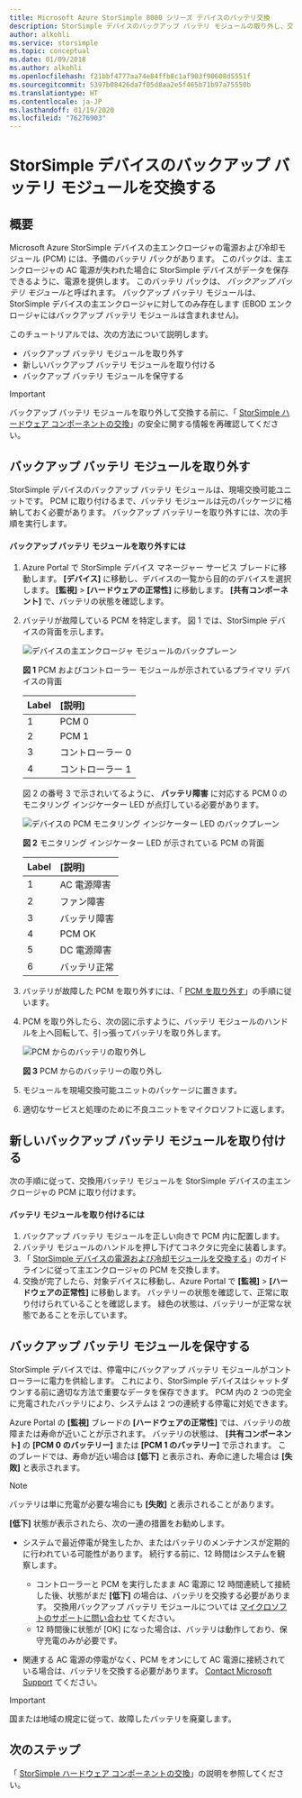 ```yaml
---
title: Microsoft Azure StorSimple 8000 シリーズ デバイスのバッテリ交換
description: StorSimple デバイスのバックアップ バッテリ モジュールの取り外し、交換、メンテナンスの方法について説明します。
author: alkohli
ms.service: storsimple
ms.topic: conceptual
ms.date: 01/09/2018
ms.author: alkohli
ms.openlocfilehash: f21bbf4777aa74e84ffb8c1af903f90608d5551f
ms.sourcegitcommit: 5397b08426da7f05d8aa2e5f465b71b97a75550b
ms.translationtype: HT
ms.contentlocale: ja-JP
ms.lasthandoff: 01/19/2020
ms.locfileid: "76276903"
---
```

# <a name="replace-the-backup-battery-module-on-your-storsimple-device"></a>StorSimple デバイスのバックアップ バッテリ モジュールを交換する

## <a name="overview"></a>概要
Microsoft Azure StorSimple デバイスの主エンクロージャの電源および冷却モジュール (PCM) には、予備のバッテリ パックがあります。 このパックは、主エンクロージャの AC 電源が失われた場合に StorSimple デバイスがデータを保存できるように、電源を提供します。 このバッテリ パックは、 *バックアップ バッテリ モジュール*と呼ばれます。 バックアップ バッテリ モジュールは、StorSimple デバイスの主エンクロージャに対してのみ存在します (EBOD エンクロージャにはバックアップ バッテリ モジュールは含まれません)。

このチュートリアルでは、次の方法について説明します。

* バックアップ バッテリ モジュールを取り外す
* 新しいバックアップ バッテリ モジュールを取り付ける
* バックアップ バッテリ モジュールを保守する

> [!IMPORTANT]
> バックアップ バッテリ モジュールを取り外して交換する前に、「 [StorSimple ハードウェア コンポーネントの交換](storsimple-8000-hardware-component-replacement.md)」の安全に関する情報を再確認してください。


## <a name="remove-the-backup-battery-module"></a>バックアップ バッテリ モジュールを取り外す
StorSimple デバイスのバックアップ バッテリ モジュールは、現場交換可能ユニットです。 PCM に取り付けるまで、バッテリ モジュールは元のパッケージに格納しておく必要があります。 バックアップ バッテリーを取り外すには、次の手順を実行します。

#### <a name="to-remove-the-backup-battery-module"></a>バックアップ バッテリ モジュールを取り外すには
1. Azure Portal で StorSimple デバイス マネージャー サービス ブレードに移動します。 **[デバイス]** に移動し、デバイスの一覧から目的のデバイスを選択します。 **[監視]**  >  **[ハードウェアの正常性]** に移動します。 **[共有コンポーネント]** で、バッテリの状態を確認します。
2. バッテリが故障している PCM を特定します。 図 1 では、StorSimple デバイスの背面を示します。
   
    ![デバイスの主エンクロージャ モジュールのバックプレーン](./media/storsimple-battery-replacement/IC740994.png)
   
    **図 1** PCM およびコントローラー モジュールが示されているプライマリ デバイスの背面
   
   | Label | [説明] |
   |:--- |:--- |
   | 1 |PCM 0 |
   | 2 |PCM 1 |
   | 3 |コントローラー 0 |
   | 4 |コントローラー 1 |
   
    図 2 の番号 3 で示されいてるように、 **バッテリ障害** に対応する PCM 0 のモニタリング インジケーター LED が点灯している必要があります。
   
    ![デバイスの PCM モニタリング インジケーター LED のバックプレーン](./media/storsimple-battery-replacement/IC740992.png)
   
    **図 2** モニタリング インジケーター LED が示されている PCM の背面
   
   | Label | [説明] |
   |:--- |:--- |
   | 1 |AC 電源障害 |
   | 2 |ファン障害 |
   | 3 |バッテリ障害 |
   | 4 |PCM OK |
   | 5 |DC 電源障害 |
   | 6 |バッテリ正常 |
3. バッテリが故障した PCM を取り外すには、「 [PCM を取り外す](storsimple-8000-power-cooling-module-replacement.md#remove-a-pcm)」の手順に従います。
4. PCM を取り外したら、次の図に示すように、バッテリ モジュールのハンドルを上へ回転して、引っ張ってバッテリを取り外します。
   
    ![PCM からのバッテリの取り外し](./media/storsimple-battery-replacement/IC741019.png)
   
    **図 3** PCM からのバッテリーの取り外し
5. モジュールを現場交換可能ユニットのパッケージに置きます。
6. 適切なサービスと処理のために不良ユニットをマイクロソフトに返します。

## <a name="install-a-new-backup-battery-module"></a>新しいバックアップ バッテリ モジュールを取り付ける
次の手順に従って、交換用バッテリ モジュールを StorSimple デバイスの主エンクロージャの PCM に取り付けます。

#### <a name="to-install-the-battery-module"></a>バッテリ モジュールを取り付けるには
1. バックアップ バッテリ モジュールを正しい向きで PCM 内に配置します。
2. バッテリ モジュールのハンドルを押し下げてコネクタに完全に装着します。
3. 「 [StorSimple デバイスの電源および冷却モジュールを交換する](storsimple-8000-power-cooling-module-replacement.md)」のガイドラインに従って主エンクロージャの PCM を交換します。
4. 交換が完了したら、対象デバイスに移動し、Azure Portal で **[監視]**  >  **[ハードウェアの正常性]** に移動します。 バッテリーの状態を確認して、正常に取り付けられていることを確認します。 緑色の状態は、バッテリーが正常な状態であることを示しています。

## <a name="maintain-the-backup-battery-module"></a>バックアップ バッテリ モジュールを保守する
StorSimple デバイスでは、停電中にバックアップ バッテリ モジュールがコントローラーに電力を供給します。 これにより、StorSimple デバイスはシャットダウンする前に適切な方法で重要なデータを保存できます。 PCM 内の 2 つの完全に充電されたバッテリにより、システムは 2 つの連続する停電に対処できます。

Azure Portal の **[監視]** ブレードの **[ハードウェアの正常性]** では、バッテリの故障または寿命が近いことが示されます。 バッテリの状態は、 **[共有コンポーネント]** の **[PCM 0 のバッテリー]** または **[PCM 1 のバッテリー]** で示されます。 このブレードでは、寿命が近い場合は **[低下]** と表示され、寿命に達した場合は **[失敗]** と表示されます。

> [!NOTE]
> バッテリは単に充電が必要な場合にも **[失敗]** と表示されることがあります。


**[低下]** 状態が表示されたら、次の一連の措置をお勧めします。

* システムで最近停電が発生したか、またはバッテリのメンテナンスが定期的に行われている可能性があります。 続行する前に、12 時間はシステムを観察します。
  
  * コントローラーと PCM を実行したまま AC 電源に 12 時間連続して接続した後、状態がまだ **[低下]** の場合は、バッテリを交換する必要があります。 交換用バックアップ バッテリ モジュールについては [マイクロソフトのサポートに問い合わせ](storsimple-8000-contact-microsoft-support.md) てください。
  * 12 時間後に状態が [OK] になった場合は、バッテリは動作しており、保守充電のみが必要です。
* 関連する AC 電源の停電がなく、PCM をオンにして AC 電源に接続されている場合は、バッテリを交換する必要があります。 [Contact Microsoft Support](storsimple-8000-contact-microsoft-support.md) てください。

> [!IMPORTANT]
> 国または地域の規定に従って、故障したバッテリを廃棄します。

## <a name="next-steps"></a>次のステップ
「 [StorSimple ハードウェア コンポーネントの交換](storsimple-8000-hardware-component-replacement.md)」の説明を参照してください。

